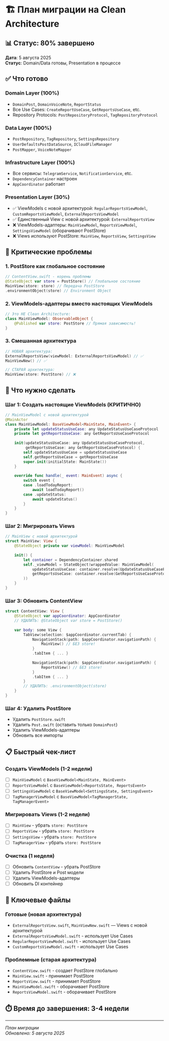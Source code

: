 # 🏗️ План миграции на Clean Architecture

## 📊 Статус: 80% завершено

**Дата**: 5 августа 2025  
**Статус**: Domain/Data готовы, Presentation в процессе

## ✅ Что готово

### Domain Layer (100%)
- `DomainPost`, `DomainVoiceNote`, `ReportStatus`
- Все Use Cases: `CreateReportUseCase`, `GetReportsUseCase`, etc.
- Repository Protocols: `PostRepositoryProtocol`, `TagRepositoryProtocol`

### Data Layer (100%)
- `PostRepository`, `TagRepository`, `SettingsRepository`
- `UserDefaultsPostDataSource`, `ICloudFileManager`
- `PostMapper`, `VoiceNoteMapper`

### Infrastructure Layer (100%)
- Все сервисы: `TelegramService`, `NotificationService`, etc.
- `DependencyContainer` настроен
- `AppCoordinator` работает

### Presentation Layer (30%)
- ✅ ViewModels с новой архитектурой: `RegularReportsViewModel`, `CustomReportsViewModel`, `ExternalReportsViewModel`
- ✅ Единственный View с новой архитектурой: `ExternalReportsView`
- ❌ ViewModels-адаптеры: `MainViewModel`, `ReportsViewModel`, `SettingsViewModel` (оборачивают PostStore)
- ❌ Views используют PostStore: `MainView`, `ReportsView`, `SettingsView`

## 🚨 Критические проблемы

### 1. PostStore как глобальное состояние
```swift
// ContentView.swift - корень проблемы
@StateObject var store = PostStore() // Глобальное состояние
MainView(store: store) // Передача PostStore
.environmentObject(store) // Environment Object
```

### 2. ViewModels-адаптеры вместо настоящих ViewModels
```swift
// Это НЕ Clean Architecture:
class MainViewModel: ObservableObject {
    @Published var store: PostStore // Прямая зависимость!
}
```

### 3. Смешанная архитектура
```swift
// НОВАЯ архитектура:
ExternalReportsView(viewModel: ExternalReportsViewModel) // ✅
MainViewNew() // ✅

// СТАРАЯ архитектура:
MainView(store: PostStore) // ❌
```

## 🎯 Что нужно сделать

### Шаг 1: Создать настоящие ViewModels (КРИТИЧНО)
```swift
// MainViewModel с новой архитектурой
@MainActor
class MainViewModel: BaseViewModel<MainState, MainEvent> {
    private let updateStatusUseCase: any UpdateStatusUseCaseProtocol
    private let getReportsUseCase: any GetReportsUseCaseProtocol
    
    init(updateStatusUseCase: any UpdateStatusUseCaseProtocol,
         getReportsUseCase: any GetReportsUseCaseProtocol) {
        self.updateStatusUseCase = updateStatusUseCase
        self.getReportsUseCase = getReportsUseCase
        super.init(initialState: MainState())
    }
    
    override func handle(_ event: MainEvent) async {
        switch event {
        case .loadTodayReport:
            await loadTodayReport()
        case .updateStatus:
            await updateStatus()
        }
    }
}
```

### Шаг 2: Мигрировать Views
```swift
// MainView с новой архитектурой
struct MainView: View {
    @StateObject private var viewModel: MainViewModel
    
    init() {
        let container = DependencyContainer.shared
        self._viewModel = StateObject(wrappedValue: MainViewModel(
            updateStatusUseCase: container.resolve(UpdateStatusUseCaseProtocol.self)!,
            getReportsUseCase: container.resolve(GetReportsUseCaseProtocol.self)!
        ))
    }
}
```

### Шаг 3: Обновить ContentView
```swift
struct ContentView: View {
    @StateObject var appCoordinator: AppCoordinator
    // УДАЛИТЬ: @StateObject var store = PostStore()
    
    var body: some View {
        TabView(selection: $appCoordinator.currentTab) {
            NavigationStack(path: $appCoordinator.navigationPath) {
                MainView() // БЕЗ store!
            }
            .tabItem { ... }
            
            NavigationStack(path: $appCoordinator.navigationPath) {
                ReportsView() // БЕЗ store!
            }
            .tabItem { ... }
        }
        // УДАЛИТЬ: .environmentObject(store)
    }
}
```

### Шаг 4: Удалить PostStore
- Удалить `PostStore.swift`
- Удалить `Post.swift` (оставить только `DomainPost`)
- Удалить ViewModels-адаптеры
- Обновить все импорты

## 📋 Быстрый чек-лист

### Создать ViewModels (1-2 недели)
- [ ] `MainViewModel` с `BaseViewModel<MainState, MainEvent>`
- [ ] `ReportsViewModel` с `BaseViewModel<ReportsState, ReportsEvent>`
- [ ] `SettingsViewModel` с `BaseViewModel<SettingsState, SettingsEvent>`
- [ ] `TagManagerViewModel` с `BaseViewModel<TagManagerState, TagManagerEvent>`

### Мигрировать Views (1-2 недели)
- [ ] `MainView` - убрать `store: PostStore`
- [ ] `ReportsView` - убрать `store: PostStore`
- [ ] `SettingsView` - убрать `store: PostStore`
- [ ] `TagManagerView` - убрать `store: PostStore`

### Очистка (1 неделя)
- [ ] Обновить `ContentView` - убрать PostStore
- [ ] Удалить PostStore и Post модели
- [ ] Удалить ViewModels-адаптеры
- [ ] Обновить DI контейнер

## 📁 Ключевые файлы

### Готовые (новая архитектура)
- `ExternalReportsView.swift`, `MainViewNew.swift` — Views с новой архитектурой
- `ExternalReportsViewModel.swift` - использует Use Cases
- `RegularReportsViewModel.swift` - использует Use Cases
- `CustomReportsViewModel.swift` - использует Use Cases

### Проблемные (старая архитектура)
- `ContentView.swift` - создает PostStore глобально
- `MainView.swift` - принимает PostStore
- `ReportsView.swift` - принимает PostStore
- `MainViewModel.swift` - оборачивает PostStore
- `ReportsViewModel.swift` - оборачивает PostStore

## ⏱️ Время до завершения: 3-4 недели

---

*План миграции*  
*Обновлено: 5 августа 2025* 